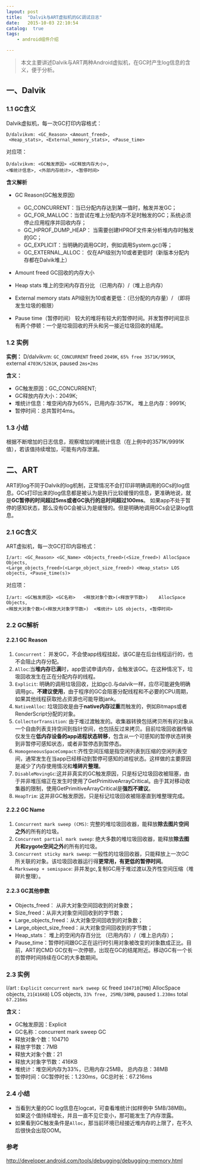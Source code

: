```yaml
---
layout: post
title:  "Dalvik与ART虚拟机的GC调试日志"
date:   2015-10-03 22:10:54
catalog:  true
tags:
    - android组件介绍

---
```


> 本文主要讲述Dalvik与ART两种Android虚拟机，在GC时产生log信息的含义，便于分析。

## 一、Dalvik

### 1.1 GC含义

Dalvik虚拟机，每一次GC打印内容格式：

    D/dalvikvm: <GC_Reason> <Amount_freed>,
     <Heap_stats>, <External_memory_stats>, <Pause_time>

对应项：

    D/dalvikvm: <GC触发原因> <GC释放内存大小>, 
    <堆统计信息>, <外部内存统计>, <暂停时间>

**含义解析**

- GC Reason(GC触发原因)
    - GC_CONCURRENT：当已分配内存达到某一值时，触发并发GC；
    - GC_FOR_MALLOC：当尝试在堆上分配内存不足时触发的GC；系统必须停止应用程序并回收内存；
    - GC_HPROF_DUMP_HEAP： 当需要创建HPROF文件来分析堆内存时触发的GC；
    - GC_EXPLICIT：当明确的调用GC时，例如调用System.gc()等；
    - GC_EXTERNAL_ALLOC： 仅在API级别为10或者更低时（新版本分配内存都在Dalvik堆上）

- Amount freed
GC回收的内存大小

- Heap stats
堆上的空闲内存百分比 （已用内存）/（堆上总内存）

- External memory stats
API级别为10或者更低：（已分配的内存量）/ （即将发生垃圾的极限）

- Pause time（暂停时间）
较大的堆将有较大的暂停时间。并发暂停时间显示有两个停顿：一个是垃圾回收的开头和另一接近垃圾回收的结尾。

### 1.2 实例

**实例：** D/dalvikvm: `GC_CONCURRENT` freed `2049K`, `65% free 3571K/9991K`, external `4703K/5261K`, paused `2ms+2ms`

**含义：**

- GC触发原因：GC_CONCURRENT;
- GC释放内存大小：2049K;
- 堆统计信息：堆空闲内存为65%，已用内存:3571K， 堆上总内存：9991K;
- 暂停时间：总共暂时4ms。

### 1.3 小结

根据不断增加的日志信息，观察增加的堆统计信息（在上例中的3571K/9991K值），若该值持续增加，可能有内存泄漏。

## 二、ART

ART的log不同于Dalvik的log机制，正常情况不会打印非明确调用的GCs的log信息。GCs打印出来的log信息都是被认为是执行比较缓慢的信息，更准确地说，就是**GC暂停的时间超过5ms或者GC执行的总时间超过100ms**。
如果app不处于暂停的感知状态，那么没有GC会被认为是缓慢的。但是明确地调用GCs会记录log信息。

### 2.1 GC含义

ART虚拟机，每一次GC打印内容格式：

    I/art: <GC_Reason> <GC_Name> <Objects_freed>(<Size_freed>) AllocSpace Objects,
    <Large_objects_freed>(<Large_object_size_freed>) <Heap_stats> LOS objects, <Pause_time(s)>

对应项：

    I/art: <GC触发原因> <GC名称>   <释放对象个数>(<释放字节数>)    AllocSpace Objects, 
    <释放大对象个数>(<释放大对象字节数>)  <堆统计> LOS objects, <暂停时间>

### 2.2 GC解析

#### 2.2.1 GC Reason

1. `Concurrent`： 并发GC，不会使app线程挂起，该GC是在后台线程运行的，也不会阻止内存分配。
2. `Alloc`:当**堆内存已满**时，app尝试申请内存，会触发该GC。在这种情况下，垃圾回收发生在正在分配内存的线程。
3. `Explicit`: 明确的调用垃圾回收，比如gc().与dalvik一样，应尽可能避免明确调用gc。**不建议使用**，由于程序的GC会阻塞分配线程和不必要的CPU周期，如果其他线程获取抢占资源也可能导致jank。
4. `NativeAlloc`:    垃圾回收是由于**native内存过重**而触发的，例如Bitmaps或者RenderScript分配的对象。
5. `CollectorTransition`: 由于堆过渡触发的。收集器转换包括拷贝所有的对象从一个自由列表支持空间到指针空间，也包括反过来拷贝。目前垃圾回收器传输仅发生在**低内存设备的app进程状态转移**，包含从一个可感知的暂停状态转换到非暂停可感知状态，或者非暂停态到暂停态。
6. `HomogeneousSpaceCompact`:齐性空间压缩是指空闲列表到压缩的空闲列表空间，通常发生在当app已经移动到暂停可感知的进程状态。这样做的主要原因是减少了内存使用情况和**堆碎片整理**。
7. `DisableMovingGc`:这并非真实的GC触发原因，只是标记垃圾回收被阻塞，由于并非堆压缩正在发生时使用了GetPrimitiveArrayCritical。由于其对移动收集器的限制，使用GetPrimitiveArrayCritical是**强烈不建议**。
8. `HeapTrim`:    这并非GC触发原因，只是标记垃圾回收被阻塞直到堆整理完成。

#### 2.2.2 GC Name

1. `Concurrent mark sweep (CMS)`: 完整的堆垃圾回收器，能释放**除去图片空间之外**的所有的垃圾。
2. `Concurrent partial mark sweep`:    绝大多数的堆垃圾回收器，能释放**除去图片和zygote空间之外**的所有的垃圾。
3. `Concurrent sticky mark sweep`:    一般性的垃圾回收器，只能释放上一次GC所关联的对象。该垃圾回收器运行得**更常用，有更低的暂停时间**。
4. `Marksweep + semispace`:    非并发gc,复制GC用于堆过渡以及齐性空间压缩（堆碎片整理）。

#### 2.2.3 GC其他参数

- Objects_freed：    从非大对象空间回收到的对象数；
- Size_freed：从非大对象空间回收到的字节数；
- Large_objects_freed：从大对象空间回收到的对象数；
- Large_object_size_freed：从大对象空间回收到的字节数；
- Heap_stats：    堆上的空闲内存百分比 （已用内存）/（堆上总内存）；
- Pause_time：暂停时间跟GC正在运行时引用对象被改变的对象数成正比。目前，ART的CMD GC仅有一次停顿，出现在GC的结尾附近。移动GC有一个长的暂停时间持续在GC的大多数期间。

### 2.3 实例

I/art : `Explicit` `concurrent mark sweep GC` freed `104710`(`7MB`) AllocSpace objects, `21`(`416KB`) LOS objects, `33% free, 25MB/38MB`, paused `1.230ms` total `67.216ms`

**含义：**

- GC触发原因：Explicit
- GC名称：concurrent mark sweep GC
- 释放对象个数：104710
- 释放字节数：7MB
- 释放大对象个数：21
- 释放大对象字节数：416KB
- 堆统计：堆空闲内存为33%，已用内存:25MB， 总内存总：38MB
- 暂停时间：GC暂停时长：1.230ms，GC总时长：67.216ms

### 2.4 小结

- 当看到大量的GC log信息在logcat，可查看堆统计(如样例中 5MB/38MB)。如果这个值持续增长，并且一直不见它变小，那可能发生了内存泄露。
- 如果看到GC触发条件是`Alloc`，那当前环境已经接近堆内存的上限了，在不久后很快会出现OOM。


### 参考

<http://developer.android.com/tools/debugging/debugging-memory.html>
